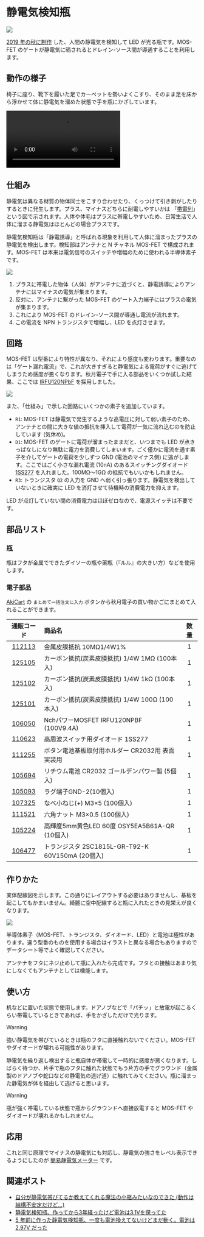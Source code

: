 # 静電気検知瓶

![](./cover.jpg)

[2019 年の秋に制作](https://x.com/shapoco/status/1189239542043332609) した、人間の静電気を検知して LED が光る瓶です。MOS-FET のゲートが静電気に晒されるとドレイン-ソース間が導通することを利用します。

## 動作の様子

椅子に座り、靴下を履いた足でカーペットを勢いよくこすり、そのまま足を床から浮かせて体に静電気を溜めた状態で手を瓶にかざしています。

![](https://www.shapoco.net/media/2024/20241130_electrostatic_detector_1280x720_1mbps.mp4)

## 仕組み

静電気は異なる材質の物体同士をこすり合わせたり、くっつけて引き剥がしたりするときに発生します。プラス、マイナスどちらに耐電しやすいかは 「[帯電列](https://www.google.co.jp/search?q=%E5%B8%AF%E9%9B%BB%E5%88%97&udm=2)」という図で示されます。人体や体毛はプラスに帯電しやすいため、日常生活で人体に溜まる静電気はほとんどの場合プラスです。

静電気検知瓶は「静電誘導」と呼ばれる現象を利用して人体に溜まったプラスの静電気を検出します。検知部はアンテナと N チャネル MOS-FET で構成されます。MOS-FET は本来は電気信号のスイッチや増幅のために使われる半導体素子です。

![](./mechanism.drawio.png)

1. プラスに帯電した物体（人体）がアンテナに近づくと、静電誘導によりアンテナにはマイナスの電気が集まります。
2. 反対に、アンテナに繋がった MOS-FET のゲート入力端子にはプラスの電気が集まります。
3. これにより MOS-FET のドレイン-ソース間が導通し電流が流れます。
4. この電流を NPN トランジスタで増幅し、LED を点灯させます。

## 回路

MOS-FET は型番により特性が異なり、それにより感度も変わります。重要なのは「ゲート漏れ電流」で、これが大きすぎると静電気による電荷がすぐに逃げてしまうため感度が悪くなります。秋月電子で手に入る部品をいくつか試した結果、ここでは [IRFU120NPbF](https://akizukidenshi.com/catalog/g/g106050/) を採用しました。

![](./circuit.drawio.png)

また、「仕組み」で示した回路にいくつかの素子を追加しています。

- `R1`: MOS-FET は静電気で発生するような高電圧に対して弱い素子のため、アンテナとの間に大きな値の抵抗を挿入して電荷が一気に流れ込むのを防止しています (気休め)。
- `D1`: MOS-FET のゲートに電荷が溜まったままだと、いつまでも LED が点きっぱなしになり無駄に電力を消費してしまいます。ごく僅かに電流を通す素子を介してゲートの電荷を少しずつ GND (電池のマイナス側) に逃がします。ここではごく小さな漏れ電流 (10nA) のあるスイッチングダイオード [1SS277](https://akizukidenshi.com/catalog/g/g110623/) を入れました。100MΩ～1GΩ の抵抗でもいいかもしれません。
- `R3`: トランジスタ `Q2` の入力を GND へ弱く引っ張ります。静電気を検出していないときに確実に LED を消灯させて待機時の消費電力を抑えます。

LED が点灯していない間の消費電力はほぼゼロなので、電源スイッチは不要です。

## 部品リスト

### 瓶

瓶はフタが金属でできたダイソーの瓶や薬瓶（『ルル』の大きい方）などを使用します。

### 電子部品

[AkiCart](https://aki.prioris.jp/list/525e0280-46c9-4ac4-82ac-725917959f12/) の `まとめて一括注文に入力` ボタンから秋月電子の買い物かごにまとめて入れることができます。

|通販コード|商品名|数量|
|:--:|:--|:--:|
|[112113](https://akizukidenshi.com/catalog/g/g112113)|金属皮膜抵抗 10MΩ1/4W1%|1|
|[125105](https://akizukidenshi.com/catalog/g/g125105)|カーボン抵抗(炭素皮膜抵抗) 1/4W 1MΩ (100本入)|1|
|[125102](https://akizukidenshi.com/catalog/g/g125102)|カーボン抵抗(炭素皮膜抵抗) 1/4W 1kΩ (100本入)|1|
|[125101](https://akizukidenshi.com/catalog/g/g125101)|カーボン抵抗(炭素皮膜抵抗) 1/4W 100Ω (100本入)|1|
|[106050](https://akizukidenshi.com/catalog/g/g106050)|NchパワーMOSFET IRFU120NPBF (100V9.4A)|1|
|[110623](https://akizukidenshi.com/catalog/g/g110623)|高周波スイッチ用ダイオード 1SS277|1|
|[111255](https://akizukidenshi.com/catalog/g/g111255)|ボタン電池基板取付用ホルダー CR2032用 表面実装用|1|
|[105694](https://akizukidenshi.com/catalog/g/g105694)|リチウム電池 CR2032 ゴールデンパワー製 (5個入)|1|
|[105093](https://akizukidenshi.com/catalog/g/g105093)|ラグ端子GND-2(10個入)|1|
|[107325](https://akizukidenshi.com/catalog/g/g107325)|なべ小ねじ(+) M3×5 (100個入)|1|
|[111521](https://akizukidenshi.com/catalog/g/g111521)|六角ナット M3×0.5 (100個入)|1|
|[105224](https://akizukidenshi.com/catalog/g/g105224)|高輝度5mm黄色LED 60度 OSY5EA5B61A-QR (10個入)|1|
|[106477](https://akizukidenshi.com/catalog/g/g106477)|トランジスタ 2SC1815L-GR-T92-K 60V150mA (20個入)|1|

## 作りかた

実体配線図を示します。この通りにレイアウトする必要はありませんし、基板を起こしてもかまいません。綺麗に空中配線すると瓶に入れたときの見栄えが良くなります。

![](./how_to_build.svg)

半導体素子（MOS-FET、トランジスタ、ダイオード、LED）と電池は極性があります。違う型番のものを使用する場合はイラストと異なる場合もありますのでデータシート等でよく確認してください。

アンテナをフタにネジ止めして瓶に入れたら完成です。フタとの接触はあまり気にしなくてもアンテナとしては機能します。

## 使い方

机などに置いた状態で使用します。ドアノブなどで「パチッ」と放電が起こるくらい帯電しているときであれば、手をかざしただけで光ります。

> [!WARNING]
> 強い静電気を帯びているときは瓶のフタに直接触れないでください。MOS-FET やダイオードが壊れる可能性があります。

静電気を繰り返し検出すると瓶自体が帯電して一時的に感度が悪くなります。しばらく待つか、片手で瓶のフタに触れた状態でもう片方の手でグラウンド（金属製のドアノブや蛇口などの静電気の逃げ道）に触れてみてください。瓶に溜まった静電気が体を経由して逃げると思います。

> [!WARNING]
> 瓶が強く帯電している状態で瓶からグラウンドへ直接放電すると MOS-FET やダイオードが壊れるかもしれません。

## 応用

これと同じ原理でマイナスの静電気にも対応し、静電気の強さをレベル表示できるようにしたのが [簡易静電気メーター](https://blog.shapoco.net/2023/0223-electrostatic-meter/)<!-- todo: サイト内リンク --> です。

## 関連ポスト

- [自分が静電気帯びてるか教えてくれる魔法の小瓶みたいなのできた (動作は結構不安定だけど…)](https://x.com/shapoco/status/1200458200031432705)
- [静電気検知瓶、作ってから3年経ったけど電池は3.1Vを保ってた](https://x.com/shapoco/status/1603376017162194944)
- [5 年前に作った静電気検知瓶、一度も電池換えてないけどまだ動く。電池は 2.97V だった](https://x.com/shapoco/status/1862758463975334273)
